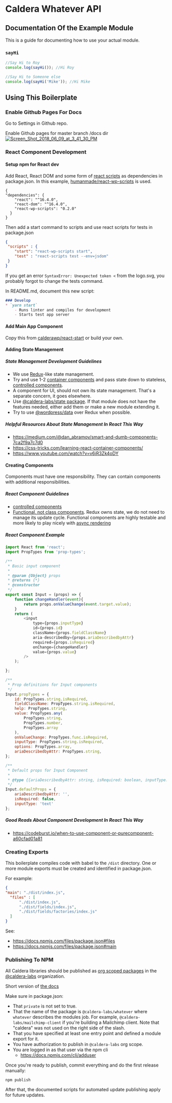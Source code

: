 # Caldera Whatever API

## Documentation Of the Example Module
This is a guide for documenting how to use your actual module.

### `sayHi`

```js
//Say Hi to Roy
console.log(sayHi()); //Hi Roy
```


```js
//Say Hi to Someone else
console.log(sayHi('Mike')); //Hi Mike
```


## Using This Boilerplate

### Enable Github Pages For Docs

Go to Settings in Github repo.

Enable Github pages for master branch /docs dir
<a href="https://ibb.co/bTSUv8"><img src="https://preview.ibb.co/hsXwa8/Screen_Shot_2018_06_09_at_3_41_30_PM.png" alt="Screen_Shot_2018_06_09_at_3_41_30_PM" border="0"></a>




### React Component Development
#### Setup npm for React dev
Add React, React DOM and some form of [react scripts](https://www.npmjs.com/package/react-scripts) as dependencies in package.json. In this example, [humanmade/react-wp-scripts](https://github.com/humanmade/react-wp-scripts) is used.
```
{
"dependencies": {
    "react": "^16.4.0",
    "react-dom": "^16.4.0",
    "react-wp-scripts": "0.2.0"
  }
}
```

Then add a start command to scripts and use react scripts for tests in package.json

```json
{
 "scripts" : {
    "start": "react-wp-scripts start",
    "test" : "react-scripts test --env=jsdom"
 }
}

```

If you get an error `SyntaxError: Unexpected token <` from the logo.svg, you probably forgot to change the tests command.

In README.md, document this new script:

```markdown
### Develop
* `yarn start`
    - Runs linter and compiles for development
    - Starts test app server
```

#### Add Main App Component
Copy this from [calderawp/react-start](https://github.com/calderawp/react-start) or build your own.

#### Adding State Management
##### State Management Development Guidelines
* We use [Redux](https://redux.js.org/)-like state management.
* Try and use 1-2 [container components](https://redux.js.org/basics/usage-with-react#implementing-container-components) and pass state down to stateless, [controlled components](https://reactjs.org/docs/forms.html#controlled-components).
* A component for UI, should not own its state management. That's a separate concern, it goes elsewhere.
* Use [@caldera-labs/state package](https://github.com/calderawp/caldera-state). If that module does not have the features needed, either add them or make a new module extending it.
* Try to use [@wordpress/data](https://www.npmjs.com/package/@wordpress/data) over Redux when possible.

##### Helpful Resources About State Management In React This Way
* https://medium.com/@dan_abramov/smart-and-dumb-components-7ca2f9a7c7d0
* https://css-tricks.com/learning-react-container-components/
* https://www.youtube.com/watch?v=v6iR3Zk4oDY

#### Creating Components
Components must have one responsibility. They can contain components with additional responsibilities.

##### React Component Guidelines
* [controlled components](https://reactjs.org/docs/forms.html#controlled-components)
* [Functional, not class components](https://reactjs.org/docs/components-and-props.html#functional-and-class-components). Redux owns state, we do not need to manage its update cycle. Functional components are highly testable and more likely to play nicely with [async rendering](https://reactjs.org/blog/2018/03/27/update-on-async-rendering.html)

##### React Component Example
```js
import React from 'react';
import PropTypes from 'prop-types';

/**
 * Basic input component
 * 
 * @param {Object} props
 * @returns {*}
 * @constructor
 */
export const Input = (props) => {
	function changeHandler(event){
		return props.onValueChange(event.target.value);
	}
	return (
		<input
			type={props.inputType}
			id={props.id}
			className={props.fieldClassName}
			aria-describedby={props.ariaDescribedbyAttr}
			required={props.isRequired}
			onChange={changeHandler}
			value={props.value}
		/>
	);

};

/**
 * Prop definitions for Input components
 */
Input.propTypes = {
	id: PropTypes.string.isRequired,
	fieldClassName: PropTypes.string.isRequired,
	help: PropTypes.string,
	value: PropTypes.any(
		PropTypes.string,
		PropTypes.number,
		PropTypes.array
	),
	onValueChange: PropTypes.func.isRequired,
	inputType: PropTypes.string.isRequired,
	options: PropTypes.array,
	ariaDescribedbyAttr: PropTypes.string,
};

/**
 * Default props for Input Component
 * 
 * @type {{ariaDescribedbyAttr: string, isRequired: boolean, inputType: string}}
 */
Input.defaultProps = {
	ariaDescribedbyAttr: '',
	isRequired: false,
	inputType: 'text'
};
```

##### Good Reads About Component Development In React This Way
* https://codeburst.io/when-to-use-component-or-purecomponent-a60cfad01a81

### Creating Exports
This boilerplate compiles code with babel to the `/dist` directory. One or more module exports must be created and identified in package.json.

For example:
```json
{
"main": "./dist/index.js",
  "files" : [
      "./dist/index.js",
      "./dist/fields/index.js",
      "./dist/fields/factories/index.js"
  ]
}
```

See:
* https://docs.npmjs.com/files/package.json#files
* https://docs.npmjs.com/files/package.json#main

### Publishing To NPM
All Caldera libraries should be published as [org scoped packages](https://www.npmjs.com/docs/orgs/publishing-an-org-scoped-package.html) in the [@caldera-labs](https://www.npmjs.com/search?q=%40caldera-labs) organization.

Short version of [the docs](https://www.npmjs.com/docs/orgs/publishing-an-org-scoped-package.html)

Make sure in package.json:

* That `private` is not set to true.
* That the name of the package is `@caldera-labs/whatever` where `whatever` describes the modules job. For example, `@caldera-labs/mailchimp-client` if you're building a Mailchimp client. Note that "caldera" was not used on the right side of the slash.
* That you have specified at least one entry point and defined a module export for it.
* You have authorization to publish in `@caldera-labs` org scope.
* You are logged in as that user via the npm cli
    - https://docs.npmjs.com/cli/adduser

Once you're ready to publish, commit everything and do the first release manually:

`npm publish`

After that, the documented scripts for automated update publishing apply for future updates.